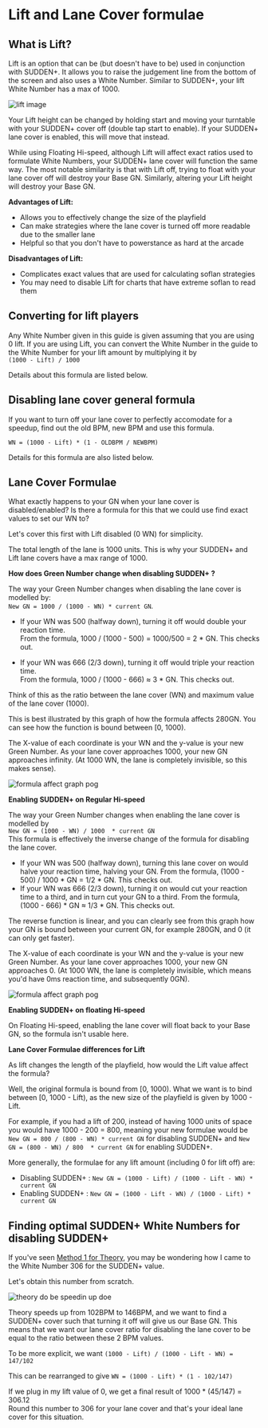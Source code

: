# Lift and Lane Cover formulae

## What is Lift?

Lift is an option that can be (but doesn't have to be) used in conjunction with SUDDEN+. It allows you to raise the judgement line from the bottom of the screen and also uses a White Number. Similar to SUDDEN+, your lift White Number has a max of 1000.

![lift image](lift_example.png "Lift example with 70WN")

Your Lift height can be changed by holding start and moving your turntable with your SUDDEN+ cover off (double tap start to enable). If your SUDDEN+ lane cover is enabled, this will move that instead.

While using Floating Hi-speed, although Lift will affect exact ratios used to formulate White Numbers, your SUDDEN+ lane cover will function the same way. The most notable similarity is that with Lift off, trying to float with your lane cover off will destroy your Base GN. Similarly, altering your Lift height will destroy your Base GN.

**Advantages of Lift:**

- Allows you to effectively change the size of the playfield
- Can make strategies where the lane cover is turned off more readable due to the smaller lane
- Helpful so that you don't have to powerstance as hard at the arcade

**Disadvantages of Lift:**

- Complicates exact values that are used for calculating soflan strategies
- You may need to disable Lift for charts that have extreme soflan to read them

## Converting for lift players

Any White Number given in this guide is given assuming that you are using 0 lift. If you are using Lift, you can convert the White Number in the guide to the White Number for your lift amount by multiplying it by   
``(1000 - Lift) / 1000``

Details about this formula are listed below.

## Disabling lane cover general formula

If you want to turn off your lane cover to perfectly accomodate for a speedup, find out the old BPM, new BPM and use this formula.

``WN = (1000 - Lift) * (1 - OLDBPM / NEWBPM)``

Details for this formula are also listed below.

## Lane Cover Formulae

What exactly happens to your GN when your lane cover is disabled/enabled? Is there a formula for this that we could use find exact values to set our WN to?

Let's cover this first with Lift disabled (0 WN) for simplicity.

The total length of the lane is 1000 units. This is why your SUDDEN+ and Lift lane covers have a max range of 1000.

**How does Green Number change when disabling SUDDEN+ ?**

The way your Green Number changes when disabling the lane cover is modelled by:   
``New GN = 1000 / (1000 - WN) * current GN``.

- If your WN was 500 (halfway down), turning it off would double your reaction time.   
From the formula, 1000 / (1000 - 500) = 1000/500 = 2 * GN. This checks out.

- If your WN was 666 (2/3 down), turning it off would triple your reaction time.   
From the formula, 1000 / (1000 - 666) ≈ 3 * GN. This checks out.

Think of this as the ratio between the lane cover (WN) and maximum value of the lane cover (1000).

This is best illustrated by this graph of how the formula affects 280GN. You can see how the function is bound between [0, 1000).

The X-value of each coordinate is your WN and the y-value is your new Green Number. As your lane cover approaches 1000, your new GN approaches infinity. (At 1000 WN, the lane is completely invisible, so this makes sense).

![formula affect graph pog](formula_graph1.png "How turning off lane cover affects GN.")

**Enabling SUDDEN+ on Regular Hi-speed**

The way your Green Number changes when enabling the lane cover is modelled by   
``New GN = (1000 - WN) / 1000  * current GN``   
This formula is effectively the inverse change of the formula for disabling the lane cover.

- If your WN was 500 (halfway down), turning this lane cover on would halve your reaction time, halving your GN. From the formula, (1000 - 500) / 1000 * GN = 1/2 * GN. This checks out.
- If your WN was 666 (2/3 down), turning it on would cut your reaction time to a third, and in turn cut your GN to a third. From the formula, (1000 - 666) * GN ≈ 1/3 * GN. This checks out.

The reverse function is linear, and you can clearly see from this graph how your GN is bound between your current GN, for example 280GN, and 0 (it can only get faster).

The X-value of each coordinate is your WN and the y-value is your new Green Number. As your lane cover approaches 1000, your new GN approaches 0. (At 1000 WN, the lane is completely invisible, which means you'd have 0ms reaction time, and subsequently 0GN).

![formula affect graph pog](formula_graph2.png "How turning on lane cover affects GN.")

**Enabling SUDDEN+ on floating Hi-speed**

On Floating Hi-speed, enabling the lane cover will float back to your Base GN, so the formula isn't usable here.

**Lane Cover Formulae differences for Lift**

As lift changes the length of the playfield, how would the Lift value affect the formula?

Well, the original formula is bound from [0, 1000). What we want is to bind between [0, 1000 - Lift), as the new size of the playfield is given by 1000 - Lift. 

For example, if you had a lift of 200, instead of having 1000 units of space you would have 1000 - 200 = 800, meaning your new formulae would be ``New GN = 800 / (800 - WN) * current GN`` for disabling SUDDEN+ and ``New GN = (800 - WN) / 800  * current GN`` for enabling SUDDEN+.

More generally, the formulae for any lift amount (including 0 for lift off) are:

- Disabling SUDDEN+ : ``New GN = (1000 - Lift) / (1000 - Lift - WN) * current GN``
- Enabling SUDDEN+ : ``New GN = (1000 - Lift - WN) / (1000 - Lift) * current GN``

## Finding optimal SUDDEN+ White Numbers for disabling SUDDEN+

If you've seen [Method 1 for Theory](chartdirectory\iidx27\Th.md#method-1-float-lane-cover-off-optimal), you may be wondering how I came to the White Number 306 for the SUDDEN+ value.

Let's obtain this number from scratch.

![theory do be speedin up doe](theory_speedup.png "Theory speedup")

Theory speeds up from 102BPM to 146BPM, and we want to find a SUDDEN+ cover such that turning it off will give us our Base GN. This means that we want our lane cover ratio for disabling the lane cover to be equal to the ratio between these 2 BPM values.

To be more explicit, we want ``(1000 - Lift) / (1000 - Lift - WN) = 147/102``

This can be rearranged to give ``WN = (1000 - Lift) * (1 - 102/147)``

If we plug in my lift value of 0, we get a final result of 1000 * (45/147) = 306.12   
Round this number to 306 for your lane cover and that's your ideal lane cover for this situation.